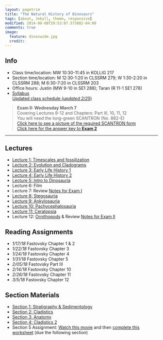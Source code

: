 ```yaml
---
layout: pagetrim
title: "The Natural History of Dinosaurs"
tags: [about, Jekyll, theme, responsive]
modified: 2014-08-08T20:53:07.573882-04:00
comments: true
image:
  feature: dinoswide.jpg
  credit:
---
```



## Info
* Class time/location: MW 10:30-11:45 in KOLLIG 217  
* Section time/location: M 12:30-1:20 in CLSSRM 279; W 1:30-2:20 in CLSSRM 288; M 6:30-7:20 in CLSSRM 203  
* Office hours: Justin (MW 9-10 in SE1 288); Taran (R 11-1 SE1 278)  
* [Syllabus](http://jdyeakel.github.io/teaching/dinos/Syllabus_spring2018.pdf)  
[Updated class schedule (*updated 2/25*)](http://jdyeakel.github.io/teaching/dinos/updatedsyllabus.pdf)  


> **Exam II: Wednesday March 7**  
> Covering Lectures 8-12 and Chapters: Part III, 10, 11, 12  
> You will need the long-green SCANTRON (No. 882-E)  
> [Click here to see a picture of the required SCANTRON form](http://jdyeakel.github.io/teaching/dinos/scantron.jpg)  
> [Click here for the answer key to **Exam 2**](http://jdyeakel.github.io/teaching/dinos/nedry.jpg)  

---

## Lectures
* [Lecture 1: Timescales and fossilization](http://jdyeakel.github.io/teaching/dinos/lectures/01_Intro_paleo.pdf)  
* [Lecture 2: Evolution and Cladograms](http://jdyeakel.github.io/teaching/dinos/lectures/02_Evolution.pdf)  
* [Lecture 3: Early Life History 1](http://jdyeakel.github.io/teaching/dinos/lectures/03_EarlyLifeHistory_1.pdf)  
* [Lecture 4: Early Life History 2](http://jdyeakel.github.io/teaching/dinos/lectures/04_EarlyLifeHistory_2.pdf)  
* [Lecture 5: Intro to Dinosauria](http://jdyeakel.github.io/teaching/dinos/lectures/05_Dinosauria.pdf)  
* Lecture 6: Film  
* Lecture 7: Review [Notes for Exam I](http://jdyeakel.github.io/teaching/dinos/Notes_1.pdf)  
* [Lecture 8: Stegosauria](http://jdyeakel.github.io/teaching/dinos/lectures/08_Stegosauria.pdf)  
* [Lecture 9: Ankylosauria](http://jdyeakel.github.io/teaching/dinos/lectures/09_Ankylosauria.pdf)  
* [Lecture 10: Pachycephalosauria](http://jdyeakel.github.io/teaching/dinos/lectures/10_Pachy.pdf) 
* [Lecture 11: Ceratopsia](http://jdyeakel.github.io/teaching/dinos/lectures/11_Ceratopsia.pdf)  
* Lecture 12: [Ornithopods](http://jdyeakel.github.io/teaching/dinos/lectures/12_Ornithopods.pdf) & Review [Notes for Exam II](http://jdyeakel.github.io/teaching/dinos/Notes_2.pdf)  

## Reading Assignments
* *1/17/18* Fastovsky Chapter 1 & 2  
* *1/22/18* Fastovsky Chapter 3  
* *1/24/18* Fastovsky Chapter 4  
* *1/31/18* Fastovsky Chapter 5  
* *2/05/18* Fastovsky Part III  
* *2/14/18*  Fastovsky Chapter 10  
* *2/26/18* Fastovsky Chapter 11
* *3/5/18* Fastovsky Chapter 12


## Section Materials
* [Section 1: Stratigraphy & Sedimentology](http://jdyeakel.github.io/teaching/dinos/Section_1_Strat_Section.pdf)  
* [Section 2: Cladistics](http://jdyeakel.github.io/teaching/dinos/Section_2_Cladistics.pdf)  
* [Section 3: Anatomy](http://jdyeakel.github.io/teaching/dinos/Section_3_Anatomy.pdf)  
* [Section 4: Cladistics 2](http://jdyeakel.github.io/teaching/dinos/Section_4_Cladistics2.pdf)  
* Section 5 Assignment: [Watch this movie](https://youtu.be/hVsuDIMRZwA) and then [complete this worksheet](http://jdyeakel.github.io/teaching/dinos/Section_5_Clash.pdf) (due the following section)  